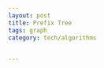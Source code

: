 ```yaml
---
layout: post
title: Prefix Tree
tags: graph
category: tech/algorithms
 

---
```


<script src="https://gist.github.com/selimslab/a729fcf81f41f9c3d022d7186158f358.js"></script>